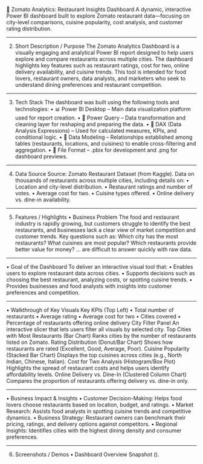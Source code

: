 🍴 Zomato Analytics: Restaurant Insights Dashboard
A dynamic, interactive Power BI dashboard built to explore Zomato restaurant data—focusing on city-level comparisons, cuisine popularity, cost analysis, and customer rating distribution.
________________________________________
2. Short Description / Purpose
The Zomato Analytics Dashboard is a visually engaging and analytical Power BI report designed to help users explore and compare restaurants across multiple cities. The dashboard highlights key features such as restaurant ratings, cost for two, online delivery availability, and cuisine trends. This tool is intended for food lovers, restaurant owners, data analysts, and marketers who seek to understand dining preferences and restaurant competition.
________________________________________
3. Tech Stack
The dashboard was built using the following tools and technologies:
• 📊 Power BI Desktop – Main data visualization platform used for report creation.
• 📂 Power Query – Data transformation and cleaning layer for reshaping and preparing the data.
• 🧠 DAX (Data Analysis Expressions) – Used for calculated measures, KPIs, and conditional logic.
• 📝 Data Modeling – Relationships established among tables (restaurants, locations, and cuisines) to enable cross-filtering and aggregation.
• 📁 File Format – .pbix for development and .png for dashboard previews.
________________________________________
4. Data Source
Source: Zomato Restaurant Dataset (from Kaggle).
Data on thousands of restaurants across multiple cities, including details on:
•	Location and city-level distribution.
•	Restaurant ratings and number of votes.
•	Average cost for two.
•	Cuisine types offered.
•	Online delivery vs. dine-in availability.
________________________________________
5. Features / Highlights
• Business Problem
The food and restaurant industry is rapidly growing, but customers struggle to identify the best restaurants, and businesses lack a clear view of market competition and customer trends.
Key questions such as: Which city has the most restaurants? What cuisines are most popular? Which restaurants provide better value for money? … are difficult to answer quickly with raw data.
________________________________________
• Goal of the Dashboard
To deliver an interactive visual tool that:
•	Enables users to explore restaurant data across cities.
•	Supports decisions such as choosing the best restaurant, analyzing costs, or spotting cuisine trends.
•	Provides businesses and food analysts with insights into customer preferences and competition.
________________________________________
• Walkthrough of Key Visuals
Key KPIs (Top Left)
•	Total number of restaurants
•	Average rating
•	Average cost for two
•	Cities covered
•	Percentage of restaurants offering online delivery
City Filter Panel
An interactive slicer that lets users filter all visuals by selected city.
Top Cities with Most Restaurants (Bar Chart)
Ranks cities by the number of restaurants listed on Zomato.
Rating Distribution (Donut/Bar Chart)
Shows how restaurants are rated (Excellent, Good, Average, Poor).
Cuisine Popularity (Stacked Bar Chart)
Displays the top cuisines across cities (e.g., North Indian, Chinese, Italian).
Cost for Two Analysis (Histogram/Box Plot)
Highlights the spread of restaurant costs and helps users identify affordability levels.
Online Delivery vs. Dine-In (Clustered Column Chart)
Compares the proportion of restaurants offering delivery vs. dine-in only.
________________________________________
• Business Impact & Insights
•	Customer Decision-Making: Helps food lovers choose restaurants based on location, budget, and ratings.
•	Market Research: Assists food analysts in spotting cuisine trends and competitive dynamics.
•	Business Strategy: Restaurant owners can benchmark their pricing, ratings, and delivery options against competitors.
•	Regional Insights: Identifies cities with the highest dining density and consumer preferences.
________________________________________
6. Screenshots / Demos
•	Dashboard Overview Snapshot ().


